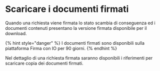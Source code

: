 # Scaricare i documenti firmati

Quando una richiesta viene firmata lo stato scambia di conseguenza ed i documenti contenuti presentano la versione firmata disponibile per il download.

{% hint style="danger" %}
I documenti firmati sono disponibili sulla piattaforma Firma con IO per 90 giorni.&#x20;
{% endhint %}

Nel dettaglio di una richiesta firmata saranno disponibili i riferimenti per scaricare copia dei documenti firmati.

